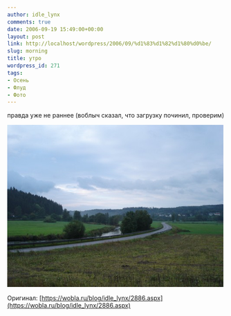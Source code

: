 ```yaml
---
author: idle_lynx
comments: true
date: 2006-09-19 15:49:00+00:00
layout: post
link: http://localhost/wordpress/2006/09/%d1%83%d1%82%d1%80%d0%be/
slug: morning
title: утро
wordpress_id: 271
tags:
- Осень
- Флуд
- Фото
---
```


правда уже не раннее
(воблыч сказал, что загрузку починил, проверим)

![Morning](images/2007/05/3afd0fa4-95ae-4bda-a4a8-2cfd4a781a4c.jpg)

Оригинал: [https://wobla.ru/blog/idle_lynx/2886.aspx](https://wobla.ru/blog/idle_lynx/2886.aspx)
